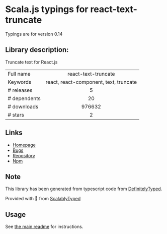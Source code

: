
# Scala.js typings for react-text-truncate

Typings are for version 0.14

## Library description:
Truncate text for React.js

|                    |                 |
| ------------------ | :-------------: |
| Full name          | react-text-truncate |
| Keywords           | react, react-component, text, truncate |
| # releases         | 5 |
| # dependents       | 20 |
| # downloads        | 976632 |
| # stars            | 2 |

## Links
- [Homepage](https://github.com/ShinyChang/react-text-truncate)
- [Bugs](https://github.com/ShinyChang/react-text-truncate/issues)
- [Repository](https://github.com/ShinyChang/react-text-truncate)
- [Npm](https://www.npmjs.com/package/react-text-truncate)
    


## Note
This library has been generated from typescript code from [DefinitelyTyped](https://definitelytyped.org).

Provided with :purple_heart: from [ScalablyTyped](https://github.com/oyvindberg/ScalablyTyped)

## Usage
See [the main readme](../../readme.md) for instructions.



